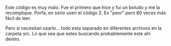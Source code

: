 Este código es muy malo. 
Fue el primero que hice y fui un boludo y me la recomplique.
Porfa, en serio usen el código 2. Es "peor" pero 80 veces más fácil de leer.

Pero si necesitan usarlo... todo esta separado en diferentes archivos en la carpeta src.
Lo que sea que estes buscando probablemente este ahí dentro.
